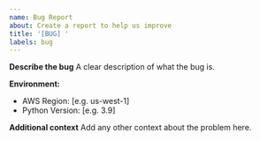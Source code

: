 ```yaml
---
name: Bug Report
about: Create a report to help us improve
title: '[BUG] '
labels: bug
---
```


**Describe the bug**
A clear description of what the bug is.

**Environment:**
- AWS Region: [e.g. us-west-1]
- Python Version: [e.g. 3.9]

**Additional context**
Add any other context about the problem here.
